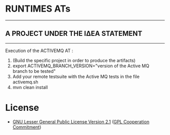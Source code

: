 # RUNTIMES ATs
--------------------------

## A PROJECT UNDER THE ΙΔΕΑ STATEMENT
--------------------------------------

Execution of the ACTIVEMQ AT :

1. (Build the specific project in order to produce the artifacts)
2. export ACTIVEMQ_BRANCH_VERSION="version of the Active MQ branch to be tested"
3. Add your remote testsuite with the Active MQ tests in the file activemq.sh
4. mvn clean install



# License 
* [GNU Lesser General Public License Version 2.1](http://www.gnu.org/licenses/lgpl-2.1-standalone.html) ([GPL Cooperation Commitment](https://github.com/gplcc/gplcc/blob/master/Project/COMMITMENT))


